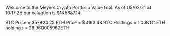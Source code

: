 Welcome to the Meyers Crypto Portfolio Value tool. 
As of 05/03/21 at 10:17:25 our valuation is $146687.14 

BTC Price = $57924.25
 ETH Price = $3163.48
BTC Holdings = 1.06BTC
 ETH holdings = 26.960005962ETH 
